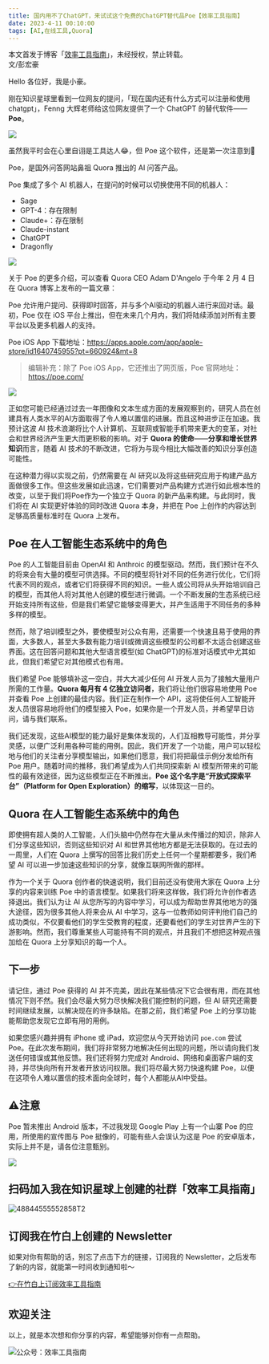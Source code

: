 ```yaml
---
title: 国内用不了ChatGPT，来试试这个免费的ChatGPT替代品Poe【效率工具指南】    
date: 2023-4-11 00:10:00    
tags: [AI,在线工具,Quora]
---
```



本文首发于博客「[效率工具指南](https://penghh.fun)」，未经授权，禁止转载。    
文/彭宏豪     

Hello 各位好，我是小豪。  

刚在知识星球里看到一位网友的提问，「现在国内还有什么方式可以注册和使用 chatgpt」，Fenng 大辉老师给这位网友提供了一个 ChatGPT 的替代软件——**Poe**。        

![](https://article-picbed-1302715071.cos.ap-guangzhou.myqcloud.com/2023/04/11/16811364931118.jpg)

虽然我平时会在心里自诩是工具达人😂，但 Poe 这个软件，还是第一次注意到🤦    

Poe，是国外问答网站鼻祖 Quora 推出的 AI 问答产品。      

Poe 集成了多个 AI 机器人，在提问的时候可以切换使用不同的机器人： 

* Sage  
* GPT-4：存在限制
* Claude+：存在限制     
* Claude-instant   
* ChatGPT
* Dragonfly 


![](https://article-picbed-1302715071.cos.ap-guangzhou.myqcloud.com/2023/04/11/16811425744005.jpg)


关于 Poe 的更多介绍，可以查看 Quora CEO Adam D'Angelo 于今年 2 月 4 日在 Quora 博客上发布的一篇文章：   

Poe 允许用户提问、获得即时回答，并与多个AI驱动的机器人进行来回对话。最初，Poe 仅在 iOS 平台上推出，但在未来几个月内，我们将陆续添加对所有主要平台以及更多机器人的支持。 

Poe iOS App 下载地址：https://apps.apple.com/app/apple-store/id1640745955?pt=660924&mt=8    

> 编辑补充：除了 Poe iOS App，它还推出了网页版，Poe 官网地址：https://poe.com/        


![](https://article-picbed-1302715071.cos.ap-guangzhou.myqcloud.com/2023/04/11/16811411474290.jpg)


正如您可能已经通过过去一年图像和文本生成方面的发展观察到的，研究人员在创建具有人类水平的AI方面取得了令人难以置信的进展。而且这种进步正在加速。我预计这波 AI 技术浪潮将比个人计算机、互联网或智能手机带来更大的变革，对社会和世界经济产生更大而更积极的影响。对于 **Quora 的使命**——**分享和增长世界知识**而言，随着 AI 技术的不断改进，它将为与现今相比大幅改善的知识分享创造可能性。

在这种潜力得以实现之前，仍然需要在 AI 研究以及将这些研究应用于构建产品方面做很多工作。但这些发展如此迅速，它们需要对产品构建方式进行如此根本性的改变，以至于我们将Poe作为一个独立于 Quora 的新产品来构建。与此同时，我们将在 AI 实现更好体验的同时改进 Quora 本身，并把在 Poe 上创作的内容达到足够高质量标准时在 Quora 上发布。   

## Poe 在人工智能生态系统中的角色   

Poe 的人工智能目前由 OpenAI 和 Anthroic 的模型驱动。然而，我们预计在不久的将来会有大量的模型可供选择。不同的模型将针对不同的任务进行优化，它们将代表不同的观点，或者它们将获得不同的知识。一些人或公司将从头开始培训自己的模型，而其他人将对其他人创建的模型进行微调。一个不断发展的生态系统已经开始支持所有这些，但是我们希望它能够变得更大，并产生适用于不同任务的多种多样的模型。  

然而，除了培训模型之外，要使模型对公众有用，还需要一个快速且易于使用的界面，大多数人，甚至大多数有能力培训或微调这些模型的公司都不太适合创建这些界面。这在回答问题和其他大型语言模型(如 ChatGPT)的标准对话模式中尤其如此，但我们希望它对其他模式也有用。  

我们希望 Poe 能够填补这一空白，并大大减少任何 AI 开发人员为了接触大量用户所需的工作量。**Quora 每月有 4 亿独立访问者**，我们将让他们很容易地使用 Poe 并查看 Poe 上创建的最佳内容。我们正在制作一个 API，这将使任何人工智能开发人员很容易地将他们的模型接入 Poe，如果你是一个开发人员，并希望早日访问，请与我们联系。  

我们还发现，这些AI模型的能力最好是集体发现的，人们互相教导可能性，并分享灵感，以便广泛利用各种可能的用例。因此，我们开发了一个功能，用户可以轻松地与他们的关注者分享模型输出，如果他们愿意，我们将把最佳示例分发给所有 Poe 用户。随着时间的推移，我们希望成为人们共同探索新 AI 模型所带来的可能性的最有效途径，因为这些模型正在不断推出。**Poe 这个名字是“开放式探索平台”（Platform for Open Exploration）的缩写**，以体现这一目的。    


## Quora 在人工智能生态系统中的角色 

即使拥有超人类的人工智能，人们头脑中仍然存在大量从未传播过的知识，除非人们分享这些知识，否则这些知识对 AI 和世界其他地方都是无法获取的。在过去的一周里，人们在 Quora 上撰写的回答比我们历史上任何一个星期都要多，我们希望 AI 可以进一步加速这些知识的分享，就像互联网所做的那样。  

作为一个关于 Quora 创作者的快速说明，我们目前还没有使用大家在 Quora 上分享的内容来训练 Poe 中的语言模型。如果我们将来这样做，我们将允许创作者选择退出。我们认为让 AI 从您所写的内容中学习，可以成为帮助世界其他地方的强大途径，因为很多其他人将来会从 AI 中学习，这与一位教师如何评判他们自己的成功类似，不仅要看他们的学生受教育的程度，还要看他们的学生对世界产生的下游影响。然而，我们尊重某些人可能持有不同的观点，并且我们不想把这种观点强加给在 Quora 上分享知识的每一个人。  

## 下一步

请记住，通过 Poe 获得的 AI 并不完美，因此在某些情况下它会很有用，而在其他情况下则不然。我们会尽最大努力尽快解决我们能控制的问题，但 AI 研究还需要时间继续发展，以解决现在的许多缺陷。在那之前，我们希望 Poe 上的分享功能能帮助您发现它立即有用的用例。  

如果您感兴趣并拥有 iPhone 或 iPad，欢迎您从今天开始访问 `poe.com` 尝试 Poe。在此次发布期间，我们将非常努力地解决任何出现的问题，所以请向我们发送任何错误或其他反馈。我们还将努力完成对 Android、网络和桌面客户端的支持，并尽快向所有开发者开放访问权限。我们将尽最大努力快速构建 Poe，以便在这项令人难以置信的技术面向全球时，每个人都能从AI中受益。   

## ⚠️注意  

Poe 暂未推出 Android 版本，不过我发现 Google Play 上有一个山寨 Poe 的应用，所使用的宣传图与 Poe 挺像的，可能有些人会误认为这是 Poe 的安卓版本，实际上并不是，请各位注意甄别。   

![](https://article-picbed-1302715071.cos.ap-guangzhou.myqcloud.com/2023/04/11/16811428032469.jpg)    


## 扫码加入我在知识星球上创建的社群「效率工具指南」  

![48844555552858T2](https://article-picbed-1302715071.cos.ap-guangzhou.myqcloud.com/2023/03/25/48844555552858t2.JPG)


## 订阅我在竹白上创建的 Newsletter   

如果对你有帮助的话，别忘了点击下方的链接，订阅我的 Newsletter，之后发布了新的内容，就能第一时间收到通知啦～  

[👉在竹白上订阅效率工具指南](https://penghh.zhubai.love/)         


## 欢迎关注     

以上，就是本次想和你分享的内容，希望能够对你有一点帮助。     

![公众号：效率工具指南](https://article-picbed-1302715071.cos.ap-guangzhou.myqcloud.com/2021/05/28/gong-zhong-hao-wei-bu-er-wei-ma-dailogo.png) 



